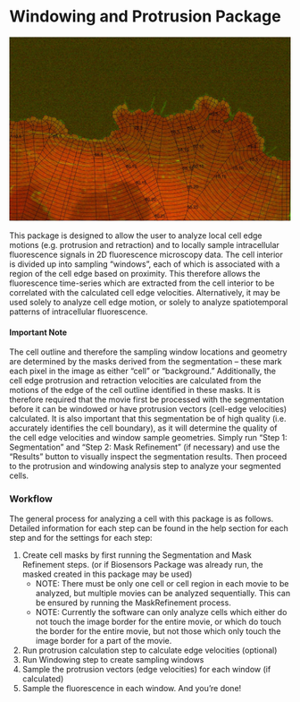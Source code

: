 # Windowing and Protrusion Package 

![Alt Text](windowsimg.jpg?raw=true)

This package is designed to allow the user to analyze local cell edge motions (e.g. protrusion and retraction) and to locally sample intracellular fluorescence signals in 2D fluorescence microscopy data. The cell interior is divided up into sampling “windows”, each of which is associated with a region of the cell edge based on proximity. This therefore allows the fluorescence time-series which are extracted from the cell interior to be correlated with the calculated cell edge velocities. Alternatively, it may be used solely to analyze cell edge motion, or solely to analyze spatiotemporal patterns of intracellular fluorescence.

#### Important Note
The cell outline and therefore the sampling window locations and geometry are determined by the masks derived from the segmentation – these mark each pixel in the image as either “cell” or “background.” Additionally, the cell edge protrusion and retraction velocities are calculated from the motions of the edge of the cell outline identified in these masks. It is therefore required that the movie first be processed with the segmentation before it can be windowed or have protrusion vectors (cell-edge velocities) calculated. It is also important that this segmentation be of high quality (i.e. accurately identifies the cell boundary), as it will determine the quality of the cell edge velocities and window sample geometries. Simply run “Step 1: Segmentation” and “Step 2: Mask Refinement” (if necessary) and use the “Results” button to visually inspect the segmentation results. Then proceed to the protrusion and windowing analysis step to analyze your segmented cells.

### Workflow
The general process for analyzing a cell with this package is as follows. Detailed information for each step can be found in the help section for each step and for the settings for each step:

1. Create cell masks by first running the Segmentation and Mask Refinement steps. (or if Biosensors Package was already run, the masked created in this package may be used)
    - NOTE: There must be only one cell or cell region in each movie to be analyzed, but multiple movies can be analyzed sequentially. This can be ensured by running the MaskRefinement process.
    - NOTE: Currently the software can only analyze cells which either do not touch the image border for the entire movie, or which do touch the border for the entire movie, but not those which only touch the image border for a part of the movie.
2. Run protrusion calculation step to calculate edge velocities (optional)
3. Run Windowing step to create sampling windows
4. Sample the protrusion vectors (edge velocities) for each window (if calculated)  
5. Sample the fluorescence in each window. And you’re done!

